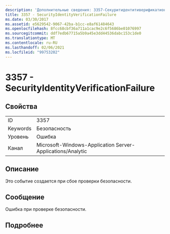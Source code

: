```yaml
---
description: 'Дополнительные сведения: 3357-Секуритидентитиверификатионфаилуре'
title: 3357 - SecurityIdentityVerificationFailure
ms.date: 03/30/2017
ms.assetid: e5629542-9067-42ba-b1cc-e8af61484643
ms.openlocfilehash: 8fcc68cbf36a711a1cac9e2c6f5686be01076997
ms.sourcegitcommit: ddf7edb67715a5b9a45e3dd44536dabc153c1de0
ms.translationtype: MT
ms.contentlocale: ru-RU
ms.lasthandoff: 02/06/2021
ms.locfileid: "99753202"
---
```

# <a name="3357---securityidentityverificationfailure"></a>3357 - SecurityIdentityVerificationFailure

## <a name="properties"></a>Свойства  
  
|||  
|-|-|  
|ID|3357|  
|Keywords|Безопасность|  
|Уровень|Ошибка|  
|Канал|Microsoft-Windows-Application Server-Applications/Analytic|  
  
## <a name="description"></a>Описание  

 Это событие создается при сбое проверки безопасности.  
  
## <a name="message"></a>Сообщение  

 Ошибка при проверке безопасности.  
  
## <a name="details"></a>Подробнее
